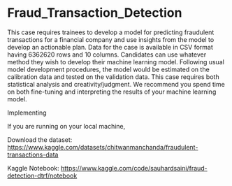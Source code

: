 # Fraud_Transaction_Detection

This case requires trainees to develop a model for predicting fraudulent transactions for a financial company and use insights from the model to develop an actionable plan. Data for the case is available in CSV format having 6362620 rows and 10 columns. Candidates can use whatever method they wish to develop their machine learning model. Following usual model development procedures, the model would be estimated on the calibration data and tested on the validation data. This case requires both statistical analysis and creativity/judgment. We recommend you spend time on both fine-tuning and interpreting the results of your machine learning model.

Implementing

If you are running on your local machine,

Download the dataset: https://www.kaggle.com/datasets/chitwanmanchanda/fraudulent-transactions-data

Kaggle Notebook: https://www.kaggle.com/code/sauhardsaini/fraud-detection-dtrf/notebook

